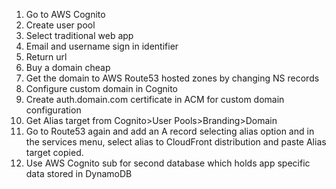 1. Go to AWS Cognito
2. Create user pool
3. Select traditional web app
4. Email and username sign in identifier
5. Return url
6. Buy a domain cheap
7. Get the domain to AWS Route53 hosted zones by changing NS records
8. Configure custom domain in Cognito
9. Create auth.domain.com certificate in ACM for custom domain configuration
10. Get Alias target from Cognito>User Pools>Branding>Domain
11. Go to Route53 again and add an A record selecting alias option and in the services menu, select alias to CloudFront distribution and paste Alias target copied.
12. Use AWS Cognito sub for second database which holds app specific data stored in DynamoDB
